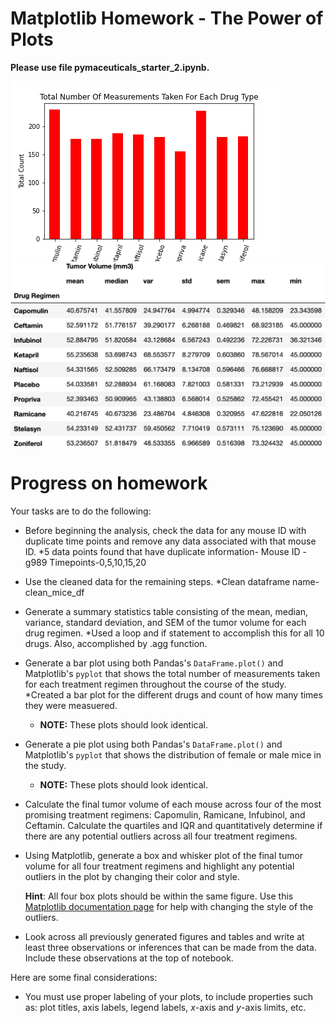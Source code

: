 # Matplotlib Homework - The Power of Plots

**Please use file pymaceuticals_starter_2.ipynb.** 










![Image of Mouse count all Timepoints Grouped by Drug Name](Pymaceuticals/Images/Drug_Sample_Count.png)
![Statistics DataFrame for Cleaned Data](Pymaceuticals/Images/clean_final_df.png)

# Progress on homework

Your tasks are to do the following:

* Before beginning the analysis, check the data for any mouse ID with duplicate time points and remove any data associated with that mouse ID.
  *5 data points found that have duplicate information- Mouse ID -g989 Timepoints-0,5,10,15,20
 
* Use the cleaned data for the remaining steps.
  *Clean dataframe name- clean_mice_df
 
* Generate a summary statistics table consisting of the mean, median, variance, standard deviation, and SEM of the tumor volume for each drug regimen.
  *Used a loop and if statement to accomplish this for all 10 drugs.  Also, accomplished by .agg function.

* Generate a bar plot using both Pandas's `DataFrame.plot()` and Matplotlib's `pyplot` that shows the total number of measurements taken for each treatment regimen throughout the course of the study.
  *Created a bar plot for the different drugs and count of how many times they were measuered.

  * **NOTE:** These plots should look identical.

* Generate a pie plot using both Pandas's `DataFrame.plot()` and Matplotlib's `pyplot` that shows the distribution of female or male mice in the study.

  * **NOTE:** These plots should look identical.

* Calculate the final tumor volume of each mouse across four of the most promising treatment regimens: Capomulin, Ramicane, Infubinol, and Ceftamin. Calculate the quartiles and IQR and quantitatively determine if there are any potential outliers across all four treatment regimens.

* Using Matplotlib, generate a box and whisker plot of the final tumor volume for all four treatment regimens and highlight any potential outliers in the plot by changing their color and style.

  **Hint**: All four box plots should be within the same figure. Use this [Matplotlib documentation page](https://matplotlib.org/gallery/pyplots/boxplot_demo_pyplot.html#sphx-glr-gallery-pyplots-boxplot-demo-pyplot-py) for help with changing the style of the outliers.

* Look across all previously generated figures and tables and write at least three observations or inferences that can be made from the data. Include these observations at the top of notebook.

Here are some final considerations:

* You must use proper labeling of your plots, to include properties such as: plot titles, axis labels, legend labels, _x_-axis and _y_-axis limits, etc.



